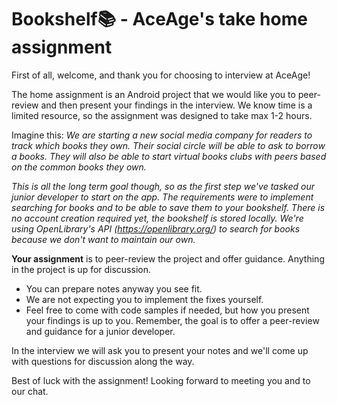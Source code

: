 # Bookshelf📚 - AceAge's take home assignment

First of all, welcome, and thank you for choosing to interview at AceAge!

The home assignment is an Android project that we would like you to peer-review and then present your findings in the interview.
We know time is a limited resource, so the assignment was designed to take max 1-2 hours.

Imagine this:
*We are starting a new social media company for readers to track which books they own.
Their social circle will be able to ask to borrow a books.
They will also be able to start virtual books clubs with peers based on the common books they own.*

*This is all the long term goal though, so as the first step we've tasked our junior developer to start on the app.
The requirements were to implement searching for books and to be able to save them to your bookshelf.
There is no account creation required yet, the bookshelf is stored locally.
We're using OpenLibrary's API (https://openlibrary.org/) to search for books because we don't want to maintain our own.*

**Your assignment** is to peer-review the project and offer guidance. Anything in the project is up for discussion.
- You can prepare notes anyway you see fit.
- We are not expecting you to implement the fixes yourself.
- Feel free to come with code samples if needed, but how you present your findings is up to you. Remember, the goal is to offer a peer-review and guidance for a junior developer.

In the interview we will ask you to present your notes and we'll come up with questions for discussion along the way.

Best of luck with the assignment!
Looking forward to meeting you and to our chat.
